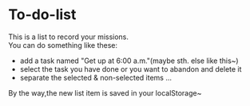 # To-do-list
This is a list to record your missions.  
You can do something like these:  

- add a task named "Get up at 6:00 a.m."(maybe sth. else like this~)
- select the task you have done or you want to abandon and delete it
- separate the selected & non-selected items
...

By the way,the new list item is saved in your localStorage~

